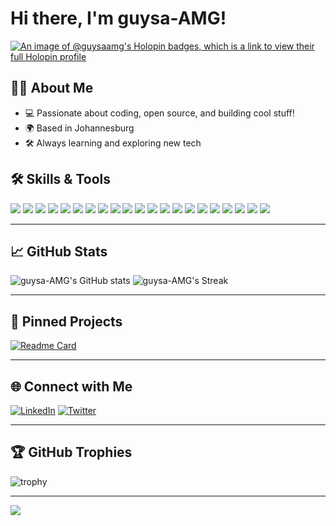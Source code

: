 # Hi there, I'm guysa-AMG! 
[![An image of @guysaamg's Holopin badges, which is a link to view their full Holopin profile](https://holopin.me/guysaamg)](https://holopin.io/@guysaamg)

## 👨‍💻 About Me

- 💻 Passionate about coding, open source, and building cool stuff!
- 🌍 Based in Johannesburg
- 🛠️ Always learning and exploring new tech



## 🛠️ Skills & Tools

<img src="https://img.shields.io/badge/C-00599C?style=flat-square&logo=c&logoColor=white"/> <img src="https://img.shields.io/badge/C++-00599C?style=flat-square&logo=c%2b%2b&logoColor=white"/> <img src="https://img.shields.io/badge/OpenCV-5C3EE8?style=flat-square&logo=opencv&logoColor=white"/> <img src="https://img.shields.io/badge/Azure_DevOps-0078D7?style=flat-square&logo=azure-devops&logoColor=white"/> <img src="https://img.shields.io/badge/CI%2FCD-222222?style=flat-square&logo=githubactions&logoColor=blue"/> <img src="https://img.shields.io/badge/Flutter-02569B?style=flat-square&logo=flutter&logoColor=white"/> <img src="https://img.shields.io/badge/Dart-0175C2?style=flat-square&logo=dart&logoColor=white"/> <img src="https://img.shields.io/badge/Android-3DDC84?style=flat-square&logo=android&logoColor=white"/> <img src="https://img.shields.io/badge/Java-007396?style=flat-square&logo=java&logoColor=white"/> <img src="https://img.shields.io/badge/Linux-FCC624?style=flat-square&logo=linux&logoColor=black"/> <img src="https://img.shields.io/badge/GitHub-181717?style=flat-square&logo=github&logoColor=white"/> <img src="https://img.shields.io/badge/ASP.NET-512BD4?style=flat-square&logo=dotnet&logoColor=white"/> <img src="https://img.shields.io/badge/C%23-239120?style=flat-square&logo=c-sharp&logoColor=white"/> <img src="https://img.shields.io/badge/SDL2-FF6F00?style=flat-square&logo=slack&logoColor=white"/> <img src="https://img.shields.io/badge/Unity-100000?style=flat-square&logo=unity&logoColor=white"/> <img src="https://img.shields.io/badge/Firebase-FFCA28?style=flat-square&logo=firebase&logoColor=black"/> <img src="https://img.shields.io/badge/Kotlin-7F52FF?style=flat-square&logo=kotlin&logoColor=white"/> <img src="https://img.shields.io/badge/Web_Development-222222?style=flat-square&logo=html5&logoColor=white"/> <img src="https://img.shields.io/badge/Python-3776AB?style=flat-square&logo=python&logoColor=white"/> <img src="https://img.shields.io/badge/TensorFlow-FF6F00?style=flat-square&logo=tensorflow&logoColor=white"/> <img src="https://img.shields.io/badge/Docker-2496ED?style=flat-square&logo=docker&logoColor=white"/>
<!-- Add your favorite tech! -->

---

## 📈 GitHub Stats

![guysa-AMG's GitHub stats](https://github-readme-stats.vercel.app/api?username=guysa-AMG&show_icons=true&theme=radical)
![guysa-AMG's Streak](https://github-readme-streak-stats.herokuapp.com/?user=guysa-AMG&theme=radical)

---

## 🚀 Pinned Projects

<!-- Pin your best repositories here! Replace repo names with your own -->
[![Readme Card](https://github-readme-stats.vercel.app/api/pin/?username=guysa-AMG&repo=MobileStream&theme=radical)](https://github.com/guysa-AMG/MobileStream)

---

## 🌐 Connect with Me

[![LinkedIn](https://img.shields.io/badge/-LinkedIn-0077B5?style=flat-square&logo=linkedin&logoColor=white)](https://www.linkedin.com/in/your-linkedin)
[![Twitter](https://img.shields.io/badge/-Twitter-1da1f2?style=flat-square&logo=twitter&logoColor=white)](https://twitter.com/your-twitter)
<!-- Add your other socials here! -->

---

## 🏆 GitHub Trophies

![trophy](https://github-profile-trophy.vercel.app/?username=guysa-AMG&theme=radical)

---

![](https://komarev.com/ghpvc/?username=guysa-AMG&color=blue)

<!--
**guysa-AMG/guysa-AMG** is a ✨special✨ repository because its `README.md` (this file) appears on your GitHub profile!
-->
